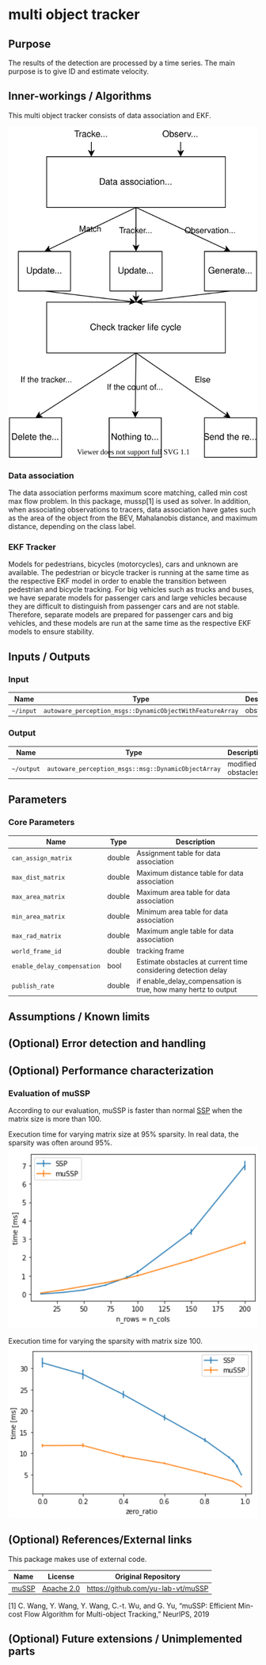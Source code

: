 # multi object tracker

## Purpose

The results of the detection are processed by a time series. The main purpose is to give ID and estimate velocity.

## Inner-workings / Algorithms

This multi object tracker consists of data association and EKF.

![](image/multi_object_tracker_overview.svg)

### Data association
The data association performs maximum score matching, called min cost max flow problem. 
In this package, mussp[1] is used as solver.
In addition, when associating observations to tracers, data association have gates such as the area of the object from the BEV, Mahalanobis distance, and maximum distance, depending on the class label.

### EKF Tracker
Models for pedestrians, bicycles (motorcycles), cars and unknown are available.
The pedestrian or bicycle tracker is running at the same time as the respective EKF model in order to enable the transition between pedestrian and bicycle tracking.
For big vehicles such as trucks and buses, we have separate models for passenger cars and large vehicles because they are difficult to distinguish from passenger cars and are not stable. Therefore, separate models are prepared for passenger cars and big vehicles, and these models are run at the same time as the respective EKF models to ensure stability.

<!-- Write how this package works. Flowcharts and figures are great. Add sub-sections as you like.

Example:
  ### Flowcharts

  ...(PlantUML or something)

  ### State Transitions

  ...(PlantUML or something)

  ### How to filter target obstacles

  ...

  ### How to optimize trajectory

  ...
-->

## Inputs / Outputs

  ### Input

  | Name                 | Type                                                      | Description          |
  | -------------------- | --------------------------------------------------------- | -------------------- |
  | `~/input`            | `autoware_perception_msgs::DynamicObjectWithFeatureArray` | obstacles            |

  ### Output

  | Name                  | Type                                                | Description         |
  | --------------------- | --------------------------------------------------- | ------------------- |
  | `~/output`            | `autoware_perception_msgs::msg::DynamicObjectArray` | modified obstacles  |


## Parameters

<!-- Write parameters of this package.

Example:
  ### Node Parameters

  | Name                   | Type | Description                     |
  | ---------------------- | ---- | ------------------------------- |
  | `output_debug_markers` | bool | whether to output debug markers |
-->

  ### Core Parameters

  | Name                        | Type   | Description                                                          |
  | --------------------------- | ------ | -------------------------------------------------------------------- |
  | `can_assign_matrix`         | double | Assignment table for data association                                |
  | `max_dist_matrix`           | double | Maximum distance table for data association                          |
  | `max_area_matrix`           | double | Maximum area table for data association                              |
  | `min_area_matrix`           | double | Minimum area table for data association                              |
  | `max_rad_matrix`            | double | Maximum angle table for data association                             |
  | `world_frame_id`            | double | tracking frame                                                       |
  | `enable_delay_compensation` | bool   | Estimate obstacles at current time considering detection delay       |
  | `publish_rate`              | double | if enable_delay_compensation is true, how many hertz to output       |
  

## Assumptions / Known limits

<!-- Write assumptions and limitations of your implementation.

Example:
  This algorithm assumes obstacles are not moving, so if they rapidly move after the vehicle started to avoid them, it might collide with them.
  Also, this algorithm doesn't care about blind spots. In general, since too close obstacles aren't visible due to the sensing performance limit, please take enough margin to obstacles.
-->

## (Optional) Error detection and handling

<!-- Write how to detect errors and how to recover from them.

Example:
  This package can handle up to 20 obstacles. If more obstacles found, this node will give up and raise diagnostic errors.
-->

## (Optional) Performance characterization

### Evaluation of muSSP
According to our evaluation, muSSP is faster than normal [SSP](src/data_association/successive_shortest_path) when the matrix size is more than 100.

Execution time for varying matrix size at 95% sparsity. In real data, the sparsity was often around 95%.
![](image/mussp_evaluation1.png)

Execution time for varying the sparsity with matrix size 100.
![](image/mussp_evaluation2.png)


## (Optional) References/External links

This package makes use of external code.

|  Name  | License | Original Repository  | 
| ---- | ---- | ---- |
| [muSSP](src/data_association/mu_successive_shortest_path/impl) | [Apache 2.0](src/data_association/mu_successive_shortest_path/impl) | https://github.com/yu-lab-vt/muSSP |

[1] C. Wang, Y. Wang, Y. Wang, C.-t. Wu, and G. Yu, “muSSP: Efficient
Min-cost Flow Algorithm for Multi-object Tracking,” NeurIPS, 2019


## (Optional) Future extensions / Unimplemented parts

<!-- Write future extensions of this package.

Example:
  Currently, this package can't handle the chattering obstacles well. We plan to add some probabilistic filters in the perception layer to improve it.
  Also, there are some parameters that should be global(e.g. vehicle size, max steering, etc.). These will be refactored and defined as global parameters so that we can share the same parameters between different nodes.
-->
